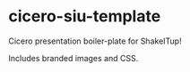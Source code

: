 # cicero-siu-template
Cicero presentation boiler-plate for ShakeITup!

Includes branded images and CSS.